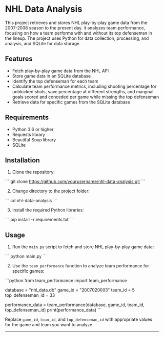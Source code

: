 # NHL Data Analysis

This project retrieves and stores NHL play-by-play game data from the 2007-2008 season to the present day. It analyzes team performance, focusing on how a team performs with and without its top defenseman in the lineup. The project uses Python for data collection, processing, and analysis, and SQLite for data storage.

## Features

- Fetch play-by-play game data from the NHL API
- Store game data in an SQLite database
- Identify the top defenseman for each team
- Calculate team performance metrics, including shooting percentage for unblocked shots, save percentage at different strengths, and marginal goals scored and conceded per game while missing the top defenseman
- Retrieve data for specific games from the SQLite database

## Requirements

- Python 3.6 or higher
- Requests library
- Beautiful Soup library
- SQLite

## Installation

1. Clone the repository:

\```
git clone https://github.com/yourusername/nhl-data-analysis.git
\```

2. Change directory to the project folder:

\```
cd nhl-data-analysis
\```

3. Install the required Python libraries:

\```
pip install -r requirements.txt
\```

## Usage

1. Run the `main.py` script to fetch and store NHL play-by-play game data:

\```
python main.py
\```

2. Use the `team_performance` function to analyze team performance for specific games:

\```python
from team_performance import team_performance

database = "nhl_data.db"
game_id = "2007020003"
team_id = 5
top_defenseman_id = 33

performance_data = team_performance(database, game_id, team_id, top_defenseman_id)
print(performance_data)
\```

Replace `game_id`, `team_id`, and `top_defenseman_id` with appropriate values for the game and team you want to analyze.

---
